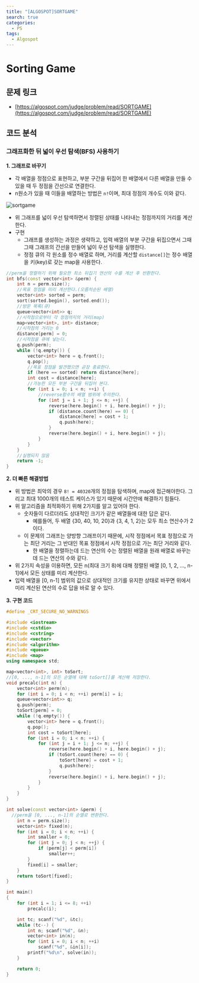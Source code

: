 ```yaml
---
title: "[ALGOSPOT]SORTGAME"
search: true
categories:
  - PS
tags:
  - Algospot
---
```


# Sorting Game

## 문제 링크
- [https://algospot.com/judge/problem/read/SORTGAME](https://algospot.com/judge/problem/read/SORTGAME)

## 코드 분석
### 그래프화한 뒤 넓이 우선 탐색(BFS) 사용하기
**1. 그래프로 바꾸기**
- 각 배열을 정점으로 표현하고, 부분 구간을 뒤집어 한 배열에서 다른 배열을 만들 수 있을 때 두 정점을 간선으로 연결한다.
- n원소가 있을 때 이들을 배열하는 방법은 ```n!```이며, 최대 정점의 개수도 이와 같다.

![sortgame](https://user-images.githubusercontent.com/34755287/46851493-a236ff00-ce32-11e8-88b5-1db02f35eb1d.JPG)

- 위 그래프를 넓이 우선 탐색하면서 정렬된 상태를 나타내는 정점까지의 거리를 계산한다.
- 구현
  - 그래프를 생성하는 과정은 생략하고, 입력 배열의 부분 구간을 뒤집으면서 그때 그때 그래프의 간선을 만들어 넓이 우선 탐색을 실행한다.
  - 정점 큐의 각 원소를 정수 배열로 하며, 거리를 계산할 ```distance[]```는 정수 배열을 키(key)로 갖는 map을 사용한다.

```cpp
//perm을 정렬하기 위해 필요한 최소 뒤집기 연산의 수를 계산 후 반환한다.
int bfs(const vector<int> &perm) {
	int n = perm.size();
	//목표 정점을 미리 계산한다.(오름차순된 배열)
	vector<int> sorted = perm;
	sort(sorted.begin(), sorted.end());
	//방문 목록(큐)
	queue<vector<int>> q;
	//시작점으로부터 각 정점까지의 거리(map)
	map<vector<int>, int> distance;
	//시작점의 거리는 0
	distance[perm] = 0;
	//시작점을 큐에 넣는다.
	q.push(perm);
	while (!q.empty()) {
		vector<int> here = q.front();
		q.pop();
		//목표 정점을 발견했으면 곧장 종료한다.
		if (here == sorted) return distance[here];
		int cost = distance[here];
		//가능한 모든 부분 구간을 뒤집어 본다.
		for (int i = 0; i < n; ++i) {
			//reverse함수의 배열 범위에 주의한다.
			for (int j = i + 1; j <= n; ++j) {
				reverse(here.begin() + i, here.begin() + j);
				if (distance.count(here) == 0) {
					distance[here] = cost + 1;
					q.push(here);
				}
				reverse(here.begin() + i, here.begin() + j);
			}
		}
	}
	//실행되지 않음
	return -1;
}
```

**2. 더 빠른 해결방법**
- 위 방법은 최악의 경우 ```8! = 40320```개의 정점을 탐색하며, map에 접근해야한다. 그리고 최대 1000개의 테스트 케이스가 있기 때문에 시간안에 해결하기 힘들다.
- 위 알고리즘을 최적화하기 위해 2가지를 알고 있어야 한다.
  - 숫자들이 다르더라도 상대적인 크기가 같은 배열들에 대한 답은 같다.
    - 예를들어, 두 배열 {30, 40, 10, 20}과 {3, 4, 1, 2}는 모두 최소 연산수가 2이다.
  - 이 문제의 그래프는 양방향 그래프이기 때문에, 시작 정점에서 목표 정점으로 가는 최단 거리는 그 반대인 목표 정점에서 시작 정점으로 가는 최단 거리와 같다.
    - 한 배열을 정렬하는데 드는 연산의 수는 정렬된 배열을 원래 배열로 바꾸는데 드는 연산의 수와 같다.
- 위 2가지 속성을 이용하면, 모든 n(최대 크기 8)에 대해 정렬된 배열 [0, 1, 2, ..., n-1]에서 모든 상태를 미리 계산한다.
- 입력 배열을 [0, n-1] 범위의 값으로 상대적인 크기를 유지한 상태로 바꾸면 위에서 미리 계산된 연산의 수로 답을 바로 알 수 있다.

**3. 구현 코드**

```cpp
#define _CRT_SECURE_NO_WARNINGS

#include <iostream>
#include <cstdio>
#include <cstring>
#include <vector>
#include <algorithm>
#include <queue>
#include <map>
using namespace std;

map<vector<int>, int> toSort;
//[0, ..., n-1]의 모든 순열에 대해 toSort[]를 계산해 저장한다.
void precalc(int n) {
	vector<int> perm(n);
	for (int i = 0; i < n; ++i) perm[i] = i;
	queue<vector<int>> q;
	q.push(perm);
	toSort[perm] = 0;
	while (!q.empty()) {
		vector<int> here = q.front();
		q.pop();
		int cost = toSort[here];
		for (int i = 0; i < n; ++i) {
			for (int j = i + 1; j <= n; ++j) {
				reverse(here.begin() + i, here.begin() + j);
				if (toSort.count(here) == 0) {
					toSort[here] = cost + 1;
					q.push(here);
				}
				reverse(here.begin() + i, here.begin() + j);
			}
		}
	}
}

int solve(const vector<int> &perm) {
  //perm을 [0, ..., n-1]의 순열로 변환한다.
	int n = perm.size();
	vector<int> fixed(n);
	for (int i = 0; i < n; ++i) {
		int smaller = 0;
		for (int j = 0; j < n; ++j) {
			if (perm[j] < perm[i])
				smaller++;
		}
		fixed[i] = smaller;
	}
	return toSort[fixed];
}

int main()
{
	for (int i = 1; i <= 8; ++i)
		precalc(i);

	int tc; scanf("%d", &tc);
	while (tc--) {
		int n; scanf("%d", &n);
		vector<int> in(n);
		for (int i = 0; i < n; ++i)
			scanf("%d", &in[i]);
		printf("%d\n", solve(in));
	}

	return 0;
}
```
